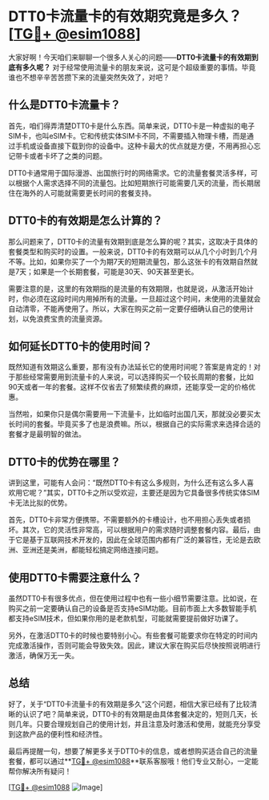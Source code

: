 # DTT0卡流量卡的有效期究竟是多久？[[TG💪+ @esim1088](https://t.me/s/esim1088)]

大家好啊！今天咱们来聊聊一个很多人关心的问题——**DTT0卡流量卡的有效期到底有多久呢？** 对于经常使用流量卡的朋友来说，这可是个超级重要的事情。毕竟谁也不想辛辛苦苦攒下来的流量突然失效了，对吧？

## 什么是DTT0卡流量卡？

首先，咱们得弄清楚DTT0卡是什么东西。简单来说，DTT0卡是一种虚拟的电子SIM卡，也叫eSIM卡。它和传统实体SIM卡不同，不需要插入物理卡槽，而是通过手机或设备直接下载到你的设备中。这种卡最大的优点就是方便，不用再担心忘记带卡或者卡坏了之类的问题。

DTT0卡通常用于国际漫游、出国旅行时的网络需求。它的流量套餐灵活多样，可以根据个人需求选择不同的流量包。比如短期旅行可能需要几天的流量，而长期居住在海外的人可能就需要更长时间的套餐支持。

## DTT0卡的有效期是怎么计算的？

那么问题来了，DTT0卡的流量有效期到底是怎么算的呢？其实，这取决于具体的套餐类型和购买时的设置。一般来说，DTT0卡的有效期可以从几个小时到几个月不等。比如，如果你买了一个为期7天的短期流量包，那么这张卡的有效期自然就是7天；如果是一个长期套餐，可能是30天、90天甚至更长。

需要注意的是，这里的有效期指的是流量的有效期限，也就是说，从激活开始计时，你必须在这段时间内用掉所有的流量。一旦超过这个时间，未使用的流量就会自动清零，不能再使用了。所以，大家在购买之前一定要仔细确认自己的使用计划，以免浪费宝贵的流量资源。

## 如何延长DTT0卡的使用时间？

既然知道有效期这么重要，那有没有办法延长它的使用时间呢？答案是肯定的！对于那些经常需要用到流量卡的人来说，可以选择购买一个较长周期的套餐，比如90天或者一年的套餐。这样不仅省去了频繁续费的麻烦，还能享受一定的价格优惠。

当然啦，如果你只是偶尔需要用一下流量卡，比如临时出国几天，那就没必要买太长时间的套餐。毕竟买多了也是浪费嘛。所以，根据自己的实际需求来选择合适的套餐才是最明智的做法。

## DTT0卡的优势在哪里？

讲到这里，可能有人会问：“既然DTT0卡有这么多规则，为什么还有这么多人喜欢用它呢？”其实，DTT0卡之所以受欢迎，主要还是因为它具备很多传统实体SIM卡无法比拟的优势。

首先，DTT0卡非常方便携带。不需要额外的卡槽设计，也不用担心丢失或者损坏。其次，它的灵活性非常高，可以根据用户的需求随时调整套餐内容。最后，由于它是基于互联网技术开发的，因此在全球范围内都有广泛的兼容性，无论是去欧洲、亚洲还是美洲，都能轻松搞定网络连接问题。

## 使用DTT0卡需要注意什么？

虽然DTT0卡有很多优点，但在使用过程中也有一些小细节需要注意。比如说，在购买之前一定要确认自己的设备是否支持eSIM功能。目前市面上大多数智能手机都支持eSIM技术，但如果你用的是老款机型，可能就需要提前做好功课了。

另外，在激活DTT0卡的时候也要特别小心。有些套餐可能要求你在特定的时间内完成激活操作，否则可能会导致失效。因此，建议大家在购买后尽快按照说明进行激活，确保万无一失。

## 总结

好了，关于“DTT0卡流量卡的有效期是多久”这个问题，相信大家已经有了比较清晰的认识了吧？简单来说，DTT0卡的有效期是由具体套餐决定的，短则几天，长则几年。只要合理规划自己的使用计划，并且注意及时激活和使用，就能充分享受到这款产品的便利性和经济性。

最后再提醒一句，想要了解更多关于DTT0卡的信息，或者想购买适合自己的流量套餐，都可以通过**[TG💪+ @esim1088](https://t.me/s/esim1088)**联系客服哦！他们专业又耐心，一定能帮你解决所有疑问！

[[TG💪+ @esim1088](https://t.me/s/esim1088) ![Image](https://i.postimg.cc/4NQfJmqS/Snipaste-2025-05-13-00-14-12.png)]